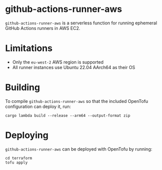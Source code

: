 # github-actions-runner-aws

`github-actions-runner-aws` is a serverless function for running ephemeral GitHub Actions runners in AWS EC2.

# Limitations
* Only the `eu-west-2` AWS region is supported
* All runner instances use Ubuntu 22.04 AArch64 as their OS

# Building
To compile `github-actions-runner-aws` so that the included OpenTofu configuration can deploy it, run:

`cargo lambda build --release --arm64 --output-format zip`

# Deploying
`github-actions-runner-aws` can be deployed with OpenTofu by running:

```shell
cd terraform
tofu apply
```
